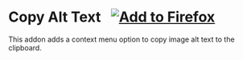 # Copy Alt Text&nbsp;&nbsp;&nbsp;<a href="https://addons.mozilla.org/en-US/firefox/addon/copy-alt-text/"><img alt="Add to Firefox" src="https://img.shields.io/badge/Add%20to%20Firefox-0060df?logo=firefox-browser&logoColor=white"></a>
This addon adds a context menu option to copy image alt text to the clipboard.
